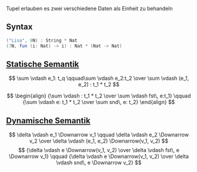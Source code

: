 Tupel erlauben es zwei verschiedene Daten als Einheit zu behandeln

## Syntax
```csharp
("Lisa", 9N) : String * Nat
(7N, fun (i: Nat) -> i) : Nat * (Nat -> Nat)
```

## [Statische Semantik](Semantik.md#Statische%20Semantik)
$$
\sum \vdash e_1: t_q \qquad\sum \vdash e_2:t_2 \over \sum \vdash (e_1, e_2) : t_1 * t_2
$$

$$
\begin{align}
{\sum \vdash : t_1 * t_2 \over \sum \vdash fst\, e:t_1} \qquad {\sum \vdash e: t_1 * t_2 \over \sum snd\, e: t_2}
\end{align}
$$

## [Dynamische Semantik](Semantik.md#Dynamische%20Semantik)

$$
\delta \vdash e_1 \Downarrow v_1 \qquad \delta \vdash e_2 \Downarrow v_2 \over \delta \vdash (e_1, e_2) \Downarrow(v_1, v_2)
$$
$$
{\delta \vdash e \Downarrow(v_1, v_2) \over
\delta \vdash fst\, e \Downarrow v_1} \qquad {\delta \vdash e \Downarrow(v_1, v_2) \over
\delta \vdash snd\, e \Downarrow v_2}
$$

